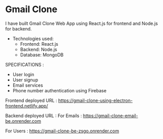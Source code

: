 # Gmail Clone

I have built Gmail Clone Web App using React.js for frontend and Node.js for backend.

- Technologies used:
  - Frontend: React.js
  - Backend: Node.js
  - Database: MongoDB

SPECIFICATIONS :
- User login
- User signup
- Email services
- Phone number authentication using Firebase

Frontend deployed URL : https://gmail-clone-using-electron-frontend.netlify.app/

Backend deployed URL :
For Emails : https://gmail-clone-email-be.onrender.com

For Users : https://gmail-clone-be-zsgo.onrender.com
